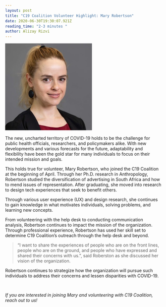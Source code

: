 ```yaml
---
layout: post
title: "C19 Coalition Volunteer Highlight: Mary Robertson"
date: 2020-06-30T19:30:07.921Z
reading_time: "2-3 minutes "
author: Alizay Rizvi
---
```

![](/assets/uploads/img_3074.jpg)

The new, uncharted territory of COVID-19 holds to be the challenge for public health officials, researchers, and policymakers alike. With new developments and various forecasts for the future, adaptability and flexibility have been the gold star for many individuals to focus on their intended mission and goals.

This holds true for volunteer, Mary Robertson, who joined the C19 Coalition at the beginning of April. Through her Ph.D. research in Anthropology, Robertson studied the diversification of advertising in South Africa and how to mend issues of representation. After graduating, she moved into research to design tech experiences that seek to benefit others.

Through various user experience (UX) and design research, she continues to gain knowledge in what motivates individuals, solving problems, and learning new concepts.

From volunteering with the help desk to conducting communication analysis, Robertson continues to impact the mission of the organization. Through professional experience, Robertson has used her skill set to determine C19 Coalition’s outreach through the help desk and beyond.

> “I want to share the experiences of people who are on the front lines, people who are on the ground, and people who have expressed and shared their concerns with us.”, said Roberston as she discussed her vision of the organization. 

Robertson continues to strategize how the organization will pursue such individuals to address their concerns and lessen disparities with COVID-19.

![]()

*If you are interested in joining Mary and volunteering with C19 Coalition, reach out to us!*